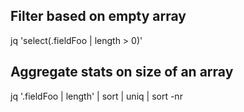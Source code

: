 ## Filter based on empty array
jq 'select(.fieldFoo | length > 0)'


## Aggregate stats on size of an array
jq '.fieldFoo | length' | sort | uniq | sort -nr
